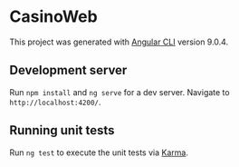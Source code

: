 # CasinoWeb

This project was generated with [Angular CLI](https://github.com/angular/angular-cli) version 9.0.4.

## Development server

Run `npm install` and `ng serve` for a dev server. Navigate to `http://localhost:4200/`.

## Running unit tests

Run `ng test` to execute the unit tests via [Karma](https://karma-runner.github.io).
